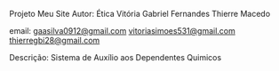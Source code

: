 Projeto Meu Site
Autor: Ética Vitória
Gabriel Fernandes 
Thierre Macedo

email: 
gaasilva0912@gmail.com
vitoriasimoes531@gmail.com
thierregbi28@gmail.com


Descrição: 
Sistema de Auxílio aos Dependentes Quimicos 
